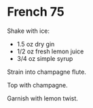# French 75

Shake with ice:
* 1.5 oz dry gin
* 1/2 oz fresh lemon juice
* 3/4 oz simple syrup

Strain into champagne flute.

Top with champagne.

Garnish with lemon twist.
